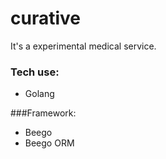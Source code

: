 # curative

It's a experimental medical service. 

### Tech use: 
* Golang

###Framework:
* Beego
* Beego ORM
